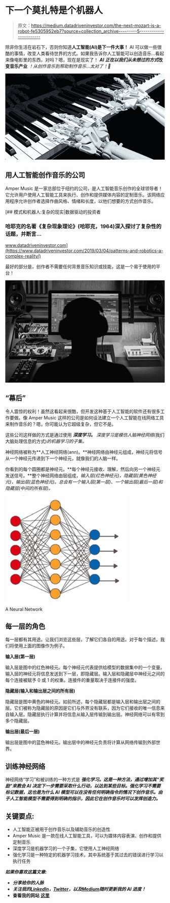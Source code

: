 # 下一个莫扎特是个机器人

> 原文：<https://medium.datadriveninvestor.com/the-next-mozart-is-a-robot-fe5305952eb7?source=collection_archive---------5----------------------->

除非你生活在岩石下，否则你知道**人工智能(AI)是下一件大事！** AI 可以做一些很酷的事情，改变人类看待世界的方式。如果我告诉你人工智能可以创造音乐…看起来像电影里的东西，对吗？嗯，现在是现实了！ ***AI 正在以我们从未想过的方式*改变音乐产业** *！从创作音乐到帮助制作音乐…太对了！🤯*

![](img/4a0989357ab85dd8da4261687033b13c.png)

## 用人工智能创作音乐的公司

Amper Music 是一家总部位于纽约的公司，是人工智能音乐创作的全球领导者！它允许用户使用人工智能工具来执行、创作和提供媒体内容的定制音乐。该网络应用程序允许创作者选择作曲风格、情绪和长度，以他们想要的方式创作音乐。

[](https://www.datadriveninvestor.com/2019/03/04/patterns-and-robotics-a-complex-reality/) [## 模式和机器人:复杂的现实|数据驱动的投资者

### 哈耶克的名著《复杂现象理论》(哈耶克，1964)深入探讨了复杂性的话题，并断言…

www.datadriveninvestor.com](https://www.datadriveninvestor.com/2019/03/04/patterns-and-robotics-a-complex-reality/) 

最好的部分是，创作者不需要任何背景音乐知识或技能，这是一个易于使用的平台！

![](img/8e7e0481d4dbc7b1783547e15180ac12.png)

## “幕后”

令人震惊的权利！虽然这看起来很酷，但开发这种基于人工智能的软件还有很多工作要做。像 Amper Music 这样的公司是如何设法建立一个人工智能在线网络工具来制作音乐的？嗯，你可能认为它超级复杂，但它不是。

这些公司这样做的方式是通过使用 ***深度学习。*** *深度学习是模仿人脑神经网络*(我们大脑处理信息的方式)*的机器学习的子集。*

神经网络被称为**人工神经网络(ann)。**神经网络由神经元组成，神经元将信号从一个神经元传递到下一个神经元，就像我们的人脑一样。

你看到的每个圆圈都是神经元。**每个神经元接收、理解，然后向另一个神经元发送信号。**整个神经网络由层组成，*输入层(红色神经元)，隐藏层(黄色神经元)，输出层(蓝色神经元)。总会有一个输入层(第一层)、一个输出层(最后一层)和隐藏层(中间的所有层)。*

![](img/f0ff0d91e5788f8bad5939e90d8d5310.png)

A Neural Network

## 每一层的角色

每一层都有其用途。让我们浏览这些层，了解它们各自的用途。对于每个描述，我们将使用上面的图像作为例子。

**输入层(第一层)**

输入层是图中的红色神经元。每个神经元代表提供给模型的数据集中的一个变量。输入层的神经元将信息发送到下一层，即隐藏层。输入层和隐藏层中神经元之间的每个连接被赋予 0 或 1 的权重。连接件的重量取决于连接件的强度。

**隐藏层(输入和输出层之间的所有层)**

隐藏层是图中黄色的神经元。如前所述，每个隐藏层都是输入层和输出层之间的层。它们被称为隐藏层的原因是它们与外界没有联系，因为它们接收的唯一信息来自输入层。隐藏层执行计算并将信息从输入层传输到输出层。神经网络可以有零到多个隐藏层。

**输出层(最后一层)**

输出层是图中的蓝色神经元。输出层中的神经元负责将计算从网络传输到外部世界。

## 训练神经网络

神经网络“学习”和被训练的一种方式是 ***强化学习。这是一种方法，通过增加其“奖励”来教会 AI 决定下一步需要采取什么行动，以达到某些目标。强化学习不需要标记数据，这也是为什么 AI 模型可以在没有任何明确指令的情况下创作音乐。由于人工智能模型不需要得到明确的指示，因此它在创作音乐时可以发挥创造力。***

## 关键要点:

*   人工智能正被用于创作音乐以及辅助音乐的创造性
*   Amper Music 是一款在线人工智能工具，可以为媒体内容表演、创作和提供定制音乐
*   深度学习是机器学习的一个子集，它使用人工神经网络
*   强化学习是一种特定的机器学习技术，其中系统基于其过去的错误进行学习以执行任务

***如果你喜欢这篇文章:***

*   ***分享给你的人脉***
*   ***关注我的***[***LinkedIn***](https://www.linkedin.com/in/krish-chandarana-25a197177/)***，***[***Twitter***](http://twitter.com/krishchandarana)***，以及***[***Medium***](https://medium.com/@krishchandarana)***随时更新我的 AI 进度！***
*   **查看我的网站** [**这里**](http://krishchandarana.com)